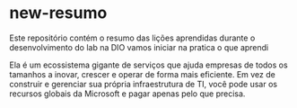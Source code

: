 # new-resumo
Este repositório contém o resumo das lições aprendidas durante o desenvolvimento do lab na DIO
vamos iniciar na pratica o que aprendi 

Ela é um ecossistema gigante de serviços que ajuda empresas de todos os tamanhos a inovar, crescer e operar de forma mais eficiente. Em vez de construir e gerenciar sua própria infraestrutura de TI, você pode usar os recursos globais da Microsoft e pagar apenas pelo que precisa.
